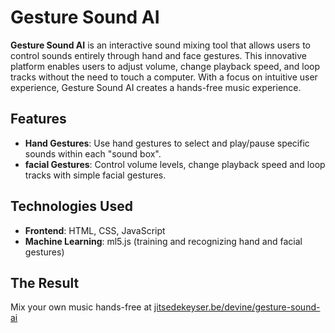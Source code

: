 # Gesture Sound AI

**Gesture Sound AI** is an interactive sound mixing tool that allows users to control sounds entirely through hand and face gestures. This innovative platform enables users to adjust volume, change playback speed, and loop tracks without the need to touch a computer. With a focus on intuitive user experience, Gesture Sound AI creates a hands-free music experience.

## Features

* **Hand Gestures**: Use hand gestures to select and play/pause specific sounds within each "sound box".
* **facial Gestures**: Control volume levels, change playback speed and loop tracks with simple facial gestures.

## Technologies Used

* **Frontend**: HTML, CSS, JavaScript
* **Machine Learning**: ml5.js (training and recognizing hand and facial gestures)

## The Result

Mix your own music hands-free at [jitsedekeyser.be/devine/gesture-sound-ai](https://www.jitsedekeyser.be/devine/gesture-sound-ai)
